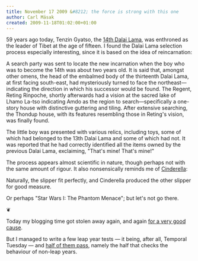 ```yaml
---
title: November 17 2009 &#8212; the force is strong with this one
author: Carl Mäsak
created: 2009-11-18T01:02:00+01:00
---
```

59 years ago today, Tenzin Gyatso, the [14th Dalai Lama](http://en.wikipedia.org/wiki/Tenzin_Gyatso,_14th_Dalai_Lama), was enthroned as the leader of Tibet at the age of fifteen. I found the Dalai Lama selection process especially interesting, since it is based on the idea of reincarnation:

<div class='quote'><p>A search party was sent to locate the new incarnation when the boy who was to become the 14th was about two years old. It is said that, amongst other omens, the head of the embalmed body of the thirteenth Dalai Lama, at first facing south-east, had mysteriously turned to face the northeast&#8212;indicating the direction in which his successor would be found. The Regent, Reting Rinpoche, shortly afterwards had a vision at the sacred lake of Lhamo La-tso indicating Amdo as the region to search&#8212;specifically a one-story house with distinctive guttering and tiling. After extensive searching, the Thondup house, with its features resembling those in Reting's vision, was finally found.</p><p>The little boy was presented with various relics, including toys, some of which had belonged to the 13th Dalai Lama and some of which had not. It was reported that he had correctly identified all the items owned by the previous Dalai Lama, exclaiming, "That's mine! That's mine!"</p></div>

The process appears almost scientific in nature, though perhaps not with the same amount of rigour. It also nonsensically reminds me of [Cinderella](http://en.wikipedia.org/wiki/Cinderella#Plot_.28taken_from_Perrault.29):

<div class='quote'><p> Naturally, the slipper fit perfectly, and Cinderella produced the other slipper for good measure.</p></div>

Or perhaps "Star Wars I: The Phantom Menace"; but let's not go there.

<p class='separator'>&#10086;</p>

Today my blogging time got stolen away again, and again [for a very good cause](http://twitter.com/dukeleto/status/5809023845).

But I managed to write a few leap year tests — it being, after all, Temporal Tuesday — and [half of them pass](http://github.com/masak/rakudo/commit/bbd8a1cbf9f7c49f16b1d2604c30c82d1ac42d19), namely the half that checks the behaviour of non-leap years.



